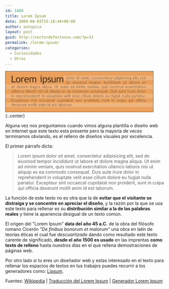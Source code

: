 ```yaml
---
id: 1468
title: Lorem Ipsum
date: 2009-08-03T15:18:44+00:00
author: autopsia
layout: post
guid: http://sectordefectuoso.com/?p=33
permalink: /lorem-ipsum/
categories:
  - Curiosidades
  - Otros
---
```

![Lorem Ipsum](/images/2009/08/lorem.png){:.center}

Alguna vez nos preguntamos cuando vimos alguna plantilla o diseño web en Internet que este texto esta presente pero la mayoría de veces terminamos obviando, es el relleno de diseños visuales por excelencia.

<!--more-->

El primer párrafo dicta:

> Lorem ipsum dolor sit amet, consectetur adipisicing elit, sed do eiusmod tempor incididunt ut labore et dolore magna aliqua. Ut enim ad minim veniam, quis nostrud exercitation ullamco laboris nisi ut aliquip ex ea commodo consequat. Duis aute irure dolor in reprehenderit in voluptate velit esse cillum dolore eu fugiat nulla pariatur. Excepteur sint occaecat cupidatat non proident, sunt in culpa qui officia deserunt mollit anim id est laborum.

La función de este texto no es otra que la de **evitar que el visitante se distraiga y se concentre en apreciar el diseño**, y la razón por la que se usa este texto para rellenar es su **distribución similar a la de las palabras reales** y tiene la apariencia desigual de un texto común.

El origen del "Lorem Ipsum" **data del año 45 a.C.** de la obra del filósofo romano Cicerón _"De finibus bonorum et malorum"_ una obra en latín de teorías éticas el cual fue _descuartizado_ dando como resultado este texto carente de significado, **desde el año 1500 es usado** en las imprentas **como texto de relleno** hasta nuestros días en el que rellena demostraciones de páginas web.

Por otro lado si tu eres un diseñador web y estas interesado en el texto para rellenar los espacios de textos en tus trabajos puedes recurrir a los generadores como: [Lipsum](http://es.lipsum.com/).

Fuentes: [Wikipedia](http://es.wikipedia.org/wiki/Lorem_ipsum) | [Traducción del Lorem Ipsum](http://novoyaseryo.blogspot.com/2009/03/traduccion-de-lorem-ipsum.html) | [Generador Lorem Ipsum](http://es.lipsum.com/)

